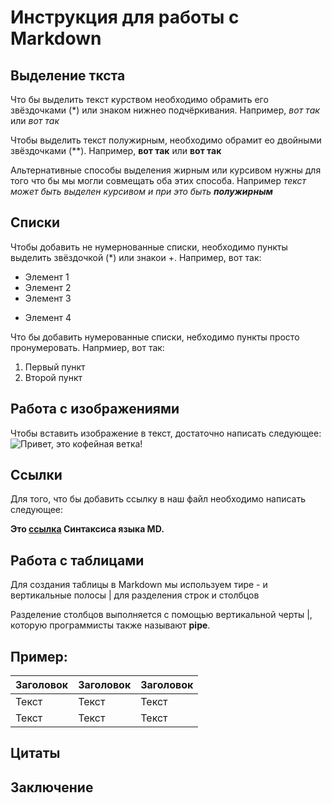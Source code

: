 # Инструкция для работы с Markdown

## Выделение ткста
Что бы выделить текст курством необходимо обрамить его звёздочками (*) или знаком нижнео подчёркивания. Например, *вот так* или _вот так_

Чтобы выделить текст полужирным, необходимо обрамит ео двойными звёздочками (**).
Например, **вот так** или __вот так__

Альтернативные способы выделения жирным или курсивом нужны для того что бы мы могли совмещать оба этих способа. Например _текст может быть выделен курсивом и при это быть **полужирным**_
## Списки

Чтобы добавить не нумернованные списки, необходимо пункты выделить звёздочкой (*) или знакои +.
Например, вот так:
* Элемент 1
* Элемент 2
* Элемент 3
+ Элемент 4

Что бы добавить нумерованные списки, небходимо пункты просто пронумеровать. 
Напрмиер, вот так: 
1. Первый пункт
2. Второй пункт

## Работа с изображениями
Чтобы вставить изображение в текст, достаточно написать следующее:
![Привет, это кофейная ветка!](coffee.jpg)
## Ссылки
Для того, что бы добавить ссылку в наш файл необходимо написать следующее: 

**Это [ссылка](https://texterra.ru/blog/ischerpyvayushchaya-shpargalka-po-sintaksisu-razmetki-markdown-na-zametku-avtoram-veb-razrabotchikam.html) Синтаксиса языка MD.**

## Работа с таблицами
Для создания таблицы в Markdown мы используем тире - и вертикальные полосы | для разделения строк и столбцов

Разделение столбцов выполняется с помощью вертикальной черты |, которую программисты также называют **pipe**.

## Пример:

|Заголовок|Заголовок|Заголовок|
|-----|-----|-----|
|Текст|Текст|Текст
|Текст|Текст|Текст

## Цитаты

## Заключение